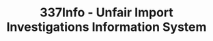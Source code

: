 ---
bigquery: https://console.cloud.google.com/bigquery?p=patents-public-data&d=usitc_investigations&page=dataset&project=sheets-management-319211
citation: US International Trade Commission 337Info Unfair Import Investigations Information
  System
contributors: US International Trade Comission
cost: None
description: US International Trade Commission 337Info Unfair Import Investigations
  Information System contains data on investigations done under Section 337. Section
  337 declares the infringement of certain statutory intellectual property rights
  and other forms of unfair competition in import trade to be unlawful practices.
  Most Section 337 investigations involve allegations of patent or registered trademark
  infringement.
documentation: FAQ and tutorial available on the site
last_edit: 04/09/2022, 18:30:46
location: https://pubapps2.usitc.gov/337external/
maintained_by: US International Trade Comission
schema_fields:
- lastUpdated
- actualStartDateEvidHear
- scheduledStartDateEvidHear
- copyrightNumbers
- cafcAppeals
- endDateMarkmanHearing
- teoIdDueDate
- trademarkNumbers
- complainant
- dateCreated
- investigationTermDate
- actualEndDateEvidHear
- patentNumbers
- investigationNo
- respondent
- finalDetNoViolation
- scheduledEndDateEvidHear
- dateComplaintFiled
- currentStatus
- investigationType
- aljAssigned
- startDateMarkmanHearing
- markmanHearing
- teoReliefGranted
- targetDate
- patentNumber
- internalRemand
- publication_number
- finalIdOnViolationIssue
- id
- invUnfairAct
- ouiiAttorney
- teoProceedingInvolved
- dateOfPublicationFrNotice
- docketNo
- ouiiParticipation
- teoIdIssueDate
- currentActiveALJ
- htsNumbers
- title
- finalDetViolation
- finalIdOnViolationDue
- issueDateOtherNonFinal
- gcAttorney
shortname: unfair_import_investigations
tags:
- import
- legal
- trade
timeframe: 2008-2021 (prior to 2008 downloadable as a JSON file)
title: 337Info - Unfair Import Investigations Information System
uuid: 2721f5ec-e599-4890-9265-9706719fc71e
---